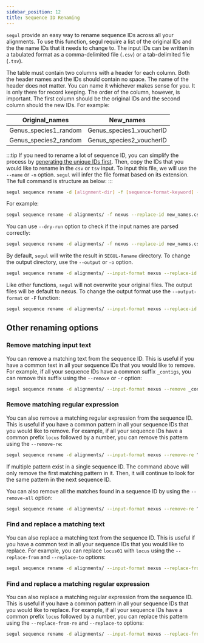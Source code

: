 ```yaml
---
sidebar_position: 12
title: Sequence ID Renaming
---
```


`segul` provide an easy way to rename sequence IDs across all your alignments. To use this function, segul require a list of the original IDs and the the name IDs that it needs to change to. The input IDs can be written in a tabulated format as a comma-delimited file (`.csv`) or a tab-delimited file (`.tsv`).

The table must contain two columns with a header for each column. Both the header names and the IDs should contain no space. The name of the header does not matter. You can name it whichever makes sense for you. It is only there for record keeping. The order of the column, however, is important. The first column should be the original IDs and the second column should the new IDs. For example:

| Original_names        | New_names                |
| --------------------- | ------------------------ |
| Genus_species1_random | Genus_species1_voucherID |
| Genus_species2_random | Genus_species2_voucherID |

:::tip
If you need to rename a lot of sequence ID, you can simplify the process by [generating the unique IDs first](./id). Then, copy the IDs that you would like to rename in the `csv` or `tsv` input. To input this file, we will use the `--name` or `-n` option. `segul` will infer the file format based on its extension. The full command is structure as below:
:::

```Bash
segul sequence rename -d [alignment-dir] -f [sequence-format-keyword] --replace-id [file-path-to-IDs]
```

For example:

```Bash
segul sequence rename -d alignments/ -f nexus --replace-id new_names.csv
```

You can use `--dry-run` option to check if the input names are parsed correctly:

```Bash
segul sequence rename -d alignments/ -f nexus --replace-id new_names.csv --dry-run
```

By default, `segul` will write the result in `SEGUL-Rename` directory. To change the output directory, use the `--output` or `-o` option.

```Bash
segul sequence rename -d alignments/ --input-format nexus --replace-id new_names.csv --output new_seq_names/
```

Like other functions, `segul` will not overwrite your original files. The output files will be default to nexus. To change the output format use the `--output-format` or `-F` function:

```Bash
segul sequence rename -d alignments/ --input-format nexus --replace-id new_names.csv --output new_seq_names/ --output-format fasta
```

## Other renaming options

### Remove matching input text

You can remove a matching text from the sequence ID. This is useful if you have a common text in all your sequence IDs that you would like to remove. For example, if all your sequence IDs have a common suffix `_contigs`, you can remove this suffix using the `--remove` or `-r` option:

```Bash
segul sequence rename -d alignments/ --input-format nexus --remove _contigs
```

### Remove matching regular expression

You can also remove a matching regular expression from the sequence ID. This is useful if you have a common pattern in all your sequence IDs that you would like to remove. For example, if all your sequence IDs have a common prefix `locus` followed by a number, you can remove this pattern using the `--remove-re`:

```Bash
segul sequence rename -d alignments/ --input-format nexus --remove-re ^locus[0-9]
```

If multiple pattern exist in a single sequence ID. The command above will only remove the first matching pattern in it. Then, it will continue to look for the same pattern in the next sequence ID.

You can also remove all the matches found in a sequence ID by using the `--remove-all` option:

```Bash
segul sequence rename -d alignments/ --input-format nexus --remove-re ^locus[0-9] --remove-all
```

### Find and replace a matching text

You can also replace a matching text from the sequence ID. This is useful if you have a common text in all your sequence IDs that you would like to replace. For example, you can replace `locus01` with `locus` using the `--replace-from` and `--replace-to` options:

```Bash
segul sequence rename -d alignments/ --input-format nexus --replace-from locus01 --replace-to locus
```

### Find and replace a matching regular expression

You can also replace a matching regular expression from the sequence ID. This is useful if you have a common pattern in all your sequence IDs that you would like to replace. For example, if all your sequence IDs have a common prefix `locus` followed by a number, you can replace this pattern using the `--replace-from-re` and `--replace-to` options:

```Bash
segul sequence rename -d alignments/ --input-format nexus --replace-from-re ^locus[0-9] --replace-to locus
```
